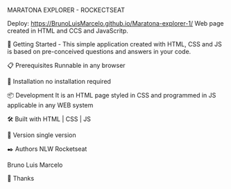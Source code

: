 MARATONA EXPLORER - ROCKECTSEAT


Deploy: https://BrunoLuisMarcelo.github.io/Maratona-explorer-1/ Web page created in HTML and CCS and JavaScritp.


🚀 Getting Started -
This simple application created with HTML, CSS and JS is based on pre-conceived questions and answers in your code.


📋 Prerequisites
Runnable in any browser

🔧 Installation
no installation required

📦 Development
It is an HTML page styled in CSS and programmed in JS applicable in any WEB system

🛠️ Built with
  HTML | CSS | JS

📌 Version
single version

✒️ Authors
NLW Rocketseat

Bruno Luis Marcelo

🎁 Thanks
